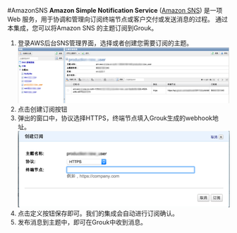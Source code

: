 #AmazonSNS
**Amazon Simple Notification Service** ([Amazon SNS](http://docs.aws.amazon.com/zh_cn/sns/latest/dg/welcome.html)) 是一项 Web 服务，用于协调和管理向订阅终端节点或客户交付或发送消息的过程。
通过本集成，您可以将Amazon SNS 的主题订阅到Grouk。

1. 登录AWS后台SNS管理界面，选择或者创建您需要订阅的主题。
    ![amazon-sns1](imgs/amazon-sns-1.png)
1. 点击创建订阅按钮
1. 弹出的窗口中，协议选择HTTPS，终端节点填入Grouk生成的webhook地址。
    ![amazon-sns2](imgs/amazon-sns-2.png)
1. 点击定义按钮保存即可。我们的集成会自动进行订阅确认。
1. 发布消息到主题中，即可在Grouk中收到消息。


